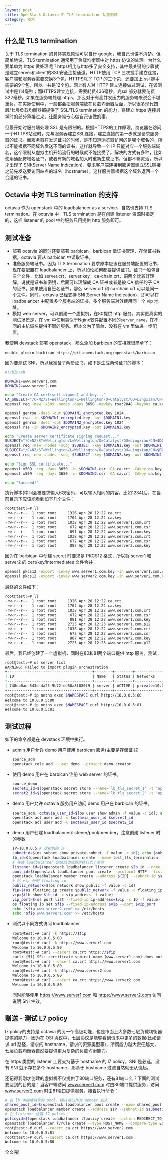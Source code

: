 ```yaml
---
layout: post
title: OpenStack Octavia 中 TLS termination 功能测试
category: 技术
---
```


## 什么是 TLS termination
关于 TLS termination 的具体实现原理可以自行 google，我自己也讲不清楚。但简单地说，TLS termination 通常用于负载均衡器中对 https 协议的处理。为什么要单单为 https 做处理呢？https相比与http多了安全支持，其中最关键的步骤就是建立server和client的SSL安全连接通道。HTTP使用 TCP 三次握手建立连接，客户端和服务器需要交换3个包，HTTPS除了 TCP 的三个包，还要加上 ssl 握手需要的9个包，所以一共是12个包。网上有人对 HTTP 建立连接做过测试，在该测试中是114毫秒；而HTTPS建立连接，需要耗费436毫秒，光ssl 部分就要花费322毫秒。如果在服务端处理 https，那么对于有高并发压力的服务端来说会不堪重负。在实际使用中，一般都会把服务端放在负载均衡器后面，所以很多现代四层/七层负载均衡器都提供了 SSL/TLS termination 的能力，将建立 https 连接最耗时的部分承接过来，让服务端专心做自己该做的事。

但最开始时服务端处理 SSL 是有限制的。根据HTTPS的工作原理，浏览器在访问一个HTTPS站点时，先与服务器建立SSL连接，建立连接的第一步就是请求服务器的证书。而服务器在发送证书的时候，是不知道浏览器访问的是哪个域名的，所以不能根据不同域名发送不同的证书，这样就导致一个 IP 只能对应一个服务端域名，这个限制从虚拟主机开始流行的时候就不能接受了。解决的方式有多种，比如使用通配符域名证书，或者有新的域名加入时重新生成证书，但都不够灵活，所以才出现了 SNI(Server Name Indication)，要求客户端连接到服务器建立SSL链接之前先发送要访问站点的域名（hostname），这样服务器根据这个域名返回一个合适的证书。

## Octavia 中对 TLS termination 的支持
octavia 作为 openstack 中的 loadbalancer as a service，自然也支持 TLS termination。在 octavia 中，TLS termination 是在创建 listener 资源时指定的，这样 listener 的 pool 中的服务只用提供 http 服务即可。

## 测试准备

- 部署 octavia 的同时还要部署 barbican。barbican 做证书管理，存储证书数据，octavia 要从 barbican 中读取证书。
- 准备服务端证书。因为 TLS termination 要求原本应该在服务端配置的证书，现在要配置在 loadbalancer 上，所以如论如何都要提供证书。证书一般包含三个文件，比如 server.crt，server.key，ca-chain.crt，前两个比较好理解，说就是证书和密钥，后面可以理解成 CA 证书或者是被 CA 信任的子 CA 的证书。如果使用自签名证书，那么 server.crt 和 ca-chain.crt 可以是同一个文件。同时，octavia 已经支持 SNI(Server Name Indication)，即可以在 loadbalancer 中配置多个服务端的证书，多个服务端对外使用同一个 vip 地址。
- 模拟 web server。可以创建一个虚拟机，在80提供 http 服务。其实更真实的测试场景是，在 vm 中使用类似于Nginx软件配置不同的`server_name`，在不同的主机域名提供不同的服务。但本文为了简单，没有在 vm 里做进一步配置。

我使用 devstack 部署 openstack，那么添加 barbican 的支持就很简单了：
```
enable_plugin barbican https://git.openstack.org/openstack/barbican
```

因为要测试 SNI，所以我准备了两份证书，如下是生成两份证书的脚本：
```bash
#!/bin/sh

DOMAIN1=www.server1.com
DOMAIN2=www.server2.com

echo "Create CA cert(self-signed) and key..."
CA_SUBJECT="/C=NZ/ST=Wellington/L=Wellington/O=Catalyst/OU=Lingxian/CN=CA"
openssl req -new -x509 -nodes -days 3650 -newkey rsa:2048 -keyout ca.key -out ca.crt -subj $CA_SUBJECT

openssl genrsa -des3 -out $DOMAIN1_encrypted.key 1024
openssl rsa -in $DOMAIN1_encrypted.key -out $DOMAIN1.key
openssl genrsa -des3 -out $DOMAIN2_encrypted.key 1024
openssl rsa -in $DOMAIN2_encrypted.key -out $DOMAIN2.key

echo "Create server certificate signing request..."
SUBJECT="/C=NZ/ST=Wellington/L=Wellington/O=Catalyst/OU=Lingxian/CN=$DOMAIN1"
openssl req -new -nodes -subj $SUBJECT -key $DOMAIN1.key -out $DOMAIN1.csr
SUBJECT="/C=NZ/ST=Wellington/L=Wellington/O=Catalyst/OU=Lingxian/CN=$DOMAIN2"
openssl req -new -nodes -subj $SUBJECT -key $DOMAIN2.key -out $DOMAIN2.csr

echo "Sign SSL certificate..."
openssl x509 -req -days 3650 -in $DOMAIN1.csr -CA ca.crt -CAkey ca.key -set_serial 01 -out $DOMAIN1.crt
openssl x509 -req -days 3650 -in $DOMAIN2.csr -CA ca.crt -CAkey ca.key -set_serial 01 -out $DOMAIN2.crt

echo "Succeed!"
```

执行脚本(中间会被要求输入6次密码，可以输入相同的内容，比如1234)后，在当前目录下应该能看到如下几个文件：
```bash
root@test:~# ll
-rw-r--r--  1 root root     1326 Apr 28 12:22 ca.crt
-rw-r--r--  1 root root     1704 Apr 28 12:22 ca.key
-rw-r--r--  1 root root     1038 Apr 28 12:22 www.server1.com.crt
-rw-r--r--  1 root root      672 Apr 28 12:22 www.server1.com.csr
-rw-r--r--  1 root root      891 Apr 28 12:22 www.server1.com.key
-rw-r--r--  1 root root     1038 Apr 28 12:22 www.server2.com.crt
-rw-r--r--  1 root root      672 Apr 28 12:22 www.server2.com.csr
-rw-r--r--  1 root root      887 Apr 28 12:22 www.server2.com.key
```

因为在 barbican 中创建 secret 时要求是 PKCS12 格式，所以将 server1 和 server2 的 cert/key/intermediates 文件合并：

```bash
openssl pkcs12 -export -inkey www.server1.com.key -in www.server1.com.crt -certfile ca.crt -passout pass: -out www.server1.com.p12
openssl pkcs12 -export -inkey www.server2.com.key -in www.server2.com.crt -certfile ca.crt -passout pass: -out www.server2.com.p12
```

最终的文件如下：

```bash
root@test:~# ll
-rw-r--r--  1 root root     1326 Apr 28 12:22 ca.crt
-rw-r--r--  1 root root     1704 Apr 28 12:22 ca.key
-rw-r--r--  1 root root     1038 Apr 28 12:22 www.server1.com.crt
-rw-r--r--  1 root root      672 Apr 28 12:22 www.server1.com.csr
-rw-r--r--  1 root root      891 Apr 28 12:22 www.server1.com.key
-rw-r--r--  1 root root     2725 Apr 28 12:23 www.server1.com.p12
-rw-r--r--  1 root root     1038 Apr 28 12:22 www.server2.com.crt
-rw-r--r--  1 root root      672 Apr 28 12:22 www.server2.com.csr
-rw-r--r--  1 root root      887 Apr 28 12:22 www.server2.com.key
-rw-r--r--  1 root root     2725 Apr 28 12:23 www.server2.com.p12
```

最后，我已经创建了一个虚拟机，同时在80和81两个端口提供 http 服务，测试：

```bash
root@test:~# os server list
WARNING: Failed to import plugin orchestration.
+--------------------------------------+--------+--------+------------------+--------------+---------+
| ID                                   | Name   | Status | Networks         | Image        | Flavor  |
+--------------------------------------+--------+--------+------------------+--------------+---------+
| 748eb0ae-543d-4a25-9b72-ee50a8f080f9 | server | ACTIVE | private=10.0.0.5 | cirros-0.3.4 | m1.tiny |
+--------------------------------------+--------+--------+------------------+--------------+---------+
root@test:~# ip netns exec $NAMESPACE curl http://10.0.0.5:80
Welcome to 10.0.0.5:80
root@test:~# ip netns exec $NAMESPACE curl http://10.0.0.5:81
Welcome to 10.0.0.5:81
```

## 测试过程

如下的命令都是在 devstack 环境中执行。

- admin 用户允许 demo 用户使用 barbican 服务(主要是存储证书)

  ```bash
  source_adm
  openstack role add --user demo --project demo creator
  ```

- 使用 demo 用户在 barbican 注册 web server 的证书。

  ```bash
  source_demo
  secret1_id=$(openstack secret store --name='lb_tls_secret_1' -t 'application/octet-stream' -e 'base64' --payload="$(base64 < www.server1.com.p12)" -f value -c "Secret href")
  secret2_id=$(openstack secret store --name='lb_tls_secret_2' -t 'application/octet-stream' -e 'base64' --payload="$(base64 < www.server2.com.p12)" -f value -c "Secret href")
  ```

- demo 用户允许 octavia 服务用户访问 demo 用户在 barbican 的证书。

  ```bash
  source_adm; octavia_user_id=$(os user show admin -f value -c id); echo $octavia_user_id; source_demo
  openstack acl user add -u $octavia_user_id $secret1_id
  openstack acl user add -u $octavia_user_id $secret2_id
  ```

- demo 用户创建 loadbalancer/listener/pool/member，注意创建 listener 时的参数

  ```bash
  IP=10.0.0.5 # 虚拟机的 IP
  subnetid=$(os subnet show private-subnet -f value -c id); echo $subnetid
  lb_id=$(openstack loadbalancer create --name test_tls_termination --vip-subnet-id $subnetid -f value -c id); echo $lb_id
  # 等待 loadbalancer 创建成功后继续执行以下命令
  listener_id=$(openstack loadbalancer listener create $lb_id --name https_listener --protocol-port 443 --protocol TERMINATED_HTTPS --default-tls-container=$secret1_id --sni-container-refs $secret1_id $secret2_id -f value -c id); echo $listener_id
  pool_id=$(openstack loadbalancer pool create --protocol HTTP --listener $listener_id --lb-algorithm ROUND_ROBIN -f value -c id); echo $pool_id
  openstack loadbalancer member create --address ${IP} --subnet-id $subnetid --protocol-port 80 $pool_id
  # 给 vip 分配 floating ip
  public_network=$(os network show public -f value -c id)
  fip=$(os floating ip create $public_network -f value -c floating_ip_address)
  vip=$(lb show $lb_id -c vip_address -f value)
  vip_port=$(os port list --fixed-ip ip-address=$vip -c ID -f value)
  os floating ip set $fip --fixed-ip-address $vip --port $vip_port
  echo "$fip www.server2.com" >> /etc/hosts
  echo "$fip www.server1.com" >> /etc/hosts
  ```

- 测试以不同方式访问  loadbalancer

  ```bash
  root@test:~# curl -k https://$fip
  Welcome to 10.0.0.5:80
  root@test:~# curl -k https://www.server1.com
  Welcome to 10.0.0.5:80
  root@test:~# curl --cacert ca.crt https://$fip
  curl: (51) SSL: certificate subject name (www.server1.com) does not match target host name '172.24.4.8'
  root@test:~# curl --cacert ca.crt https://www.server1.com
  Welcome to 10.0.0.5:80
  root@test:~# curl -k https://www.server2.com
  Welcome to 10.0.0.5:80
  root@test:~# curl --cacert ca.crt https://www.server2.com
  Welcome to 10.0.0.5:80
  ```

  同时能够使用 https://www.server1.com 和 https://www.server2.com 访问说明 SNI 生效。

## 赠送 - 测试 L7 policy

l7 policy的支持是 octavia 的另一个高级功能，也是市面上大多数七层负载均衡器提供的能力，因为在 OSI 协议中，七层协议是能够看到请求中更多的数据(比如请求 url 路径，请求的 hostname，请求的资源类型等)，所谓能力越大责任越大，七层负载均衡器自然要提供更为复杂的负载均衡能力。

在 https 类型的 listener 上要支持基于 hostname 的 l7 policy，SNI 是必选，没有 SNI 就不存在多个 hostname，那基于 hostname 过滤自然就无从谈起。

还记得我刚才创建的虚拟机不仅提供了80端口服务，还有81端口么？下面的测试要达到的目的是：当客户端访问 www.server1.com 时由80端口提供服务，访问 www.server2.com 时由81端口提供服务。接着执行命令：

```bash
# 在 lb 中创建共享的 pool，将81端口作为 member 加入
shared_pool_id=$(openstack loadbalancer pool create --name shared_pool --protocol HTTP --loadbalancer $lb_id --lb-algorithm ROUND_ROBIN -f value -c id)
openstack loadbalancer member create --address $IP --subnet-id $subnetid --protocol-port 81 $shared_pool_id
# 在 listener 设置 l7 policy
policyid=$(openstack loadbalancer l7policy create --action REDIRECT_TO_POOL --redirect-pool $shared_pool_id $listener_id -f value -c id)
openstack loadbalancer l7rule create --type HOST_NAME --compare-type EQUAL_TO --value www.server2.com $policyid
root@test:~# curl --cacert ca.crt https://www.server2.com
Welcome to 10.0.0.5:81
root@test:~# curl --cacert ca.crt https://www.server1.com
Welcome to 10.0.0.5:80
```

全文完!